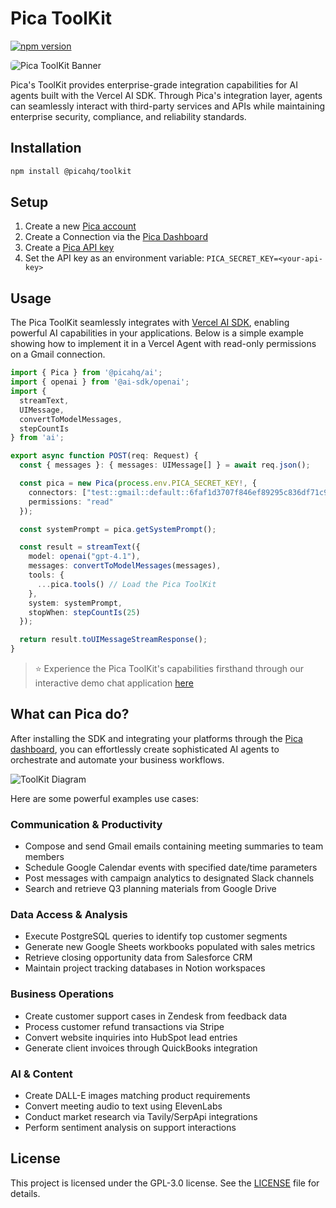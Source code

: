 # Pica ToolKit

[![npm version](https://img.shields.io/npm/v/%40picahq%2Ftoolkit)](https://npmjs.com/package/@picahq/toolkit)

<img src="https://assets.picaos.com/github/pica-toolkit-banner.svg" alt="Pica ToolKit Banner" style="border-radius: 5px;">

Pica's ToolKit provides enterprise-grade integration capabilities for AI agents built with the Vercel AI SDK. Through Pica's integration layer, agents can seamlessly interact with third-party services and APIs while maintaining enterprise security, compliance, and reliability standards.

## Installation

```bash
npm install @picahq/toolkit
```

## Setup

1. Create a new [Pica account](https://app.picaos.com)
2. Create a Connection via the [Pica Dashboard](https://app.picaos.com/connections)
3. Create a [Pica API key](https://app.picaos.com/settings/api-keys)
4. Set the API key as an environment variable: `PICA_SECRET_KEY=<your-api-key>`

## Usage

The Pica ToolKit seamlessly integrates with [Vercel AI SDK](https://ai-sdk.dev/docs/introduction), enabling powerful AI capabilities in your applications. Below is a simple example showing how to implement it in a Vercel Agent with read-only permissions on a Gmail connection.

```typescript
import { Pica } from '@picahq/ai';
import { openai } from '@ai-sdk/openai';
import {
  streamText,
  UIMessage,
  convertToModelMessages,
  stepCountIs
} from 'ai';

export async function POST(req: Request) {
  const { messages }: { messages: UIMessage[] } = await req.json();

  const pica = new Pica(process.env.PICA_SECRET_KEY!, {
    connectors: ["test::gmail::default::6faf1d3707f846ef89295c836df71c94"],
    permissions: "read"
  });

  const systemPrompt = pica.getSystemPrompt();

  const result = streamText({
    model: openai("gpt-4.1"),
    messages: convertToModelMessages(messages),
    tools: {
      ...pica.tools() // Load the Pica ToolKit
    },
    system: systemPrompt,
    stopWhen: stepCountIs(25)
  });

  return result.toUIMessageStreamResponse();
}
```

> ⭐️ Experience the Pica ToolKit's capabilities firsthand through our interactive demo chat application [here](https://github.com/picahq/toolkit-demo)


## What can Pica do?

After installing the SDK and integrating your platforms through the [Pica dashboard](https://app.picaos.com/connections), you can effortlessly create sophisticated AI agents to orchestrate and automate your business workflows.

![ToolKit Diagram](https://assets.picaos.com/github/toolkit-diagram.svg)

Here are some powerful examples use cases:

### Communication & Productivity
- Compose and send Gmail emails containing meeting summaries to team members
- Schedule Google Calendar events with specified date/time parameters
- Post messages with campaign analytics to designated Slack channels
- Search and retrieve Q3 planning materials from Google Drive

### Data Access & Analysis 
- Execute PostgreSQL queries to identify top customer segments
- Generate new Google Sheets workbooks populated with sales metrics
- Retrieve closing opportunity data from Salesforce CRM
- Maintain project tracking databases in Notion workspaces

### Business Operations
- Create customer support cases in Zendesk from feedback data
- Process customer refund transactions via Stripe
- Convert website inquiries into HubSpot lead entries
- Generate client invoices through QuickBooks integration

### AI & Content
- Create DALL-E images matching product requirements
- Convert meeting audio to text using ElevenLabs
- Conduct market research via Tavily/SerpApi integrations
- Perform sentiment analysis on support interactions

## License

This project is licensed under the GPL-3.0 license. See the [LICENSE](LICENSE) file for details.

